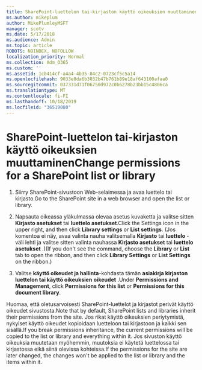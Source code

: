 ```yaml
---
title: SharePoint-luettelon tai-kirjaston käyttö oikeuksien muuttaminen
ms.author: mikeplum
author: MikePlumleyMSFT
manager: scotv
ms.date: 5/17/2018
ms.audience: Admin
ms.topic: article
ROBOTS: NOINDEX, NOFOLLOW
localization_priority: Normal
ms.collection: Adm_O365
ms.custom: ''
ms.assetid: 1cb414cf-a4a4-4b35-84c2-0723cf5c5a14
ms.openlocfilehash: 9033e8da6b3032b47b761b89e18af643100afaa0
ms.sourcegitcommit: 037331d71f06750d972c0b6278b23bb15c4806ca
ms.translationtype: MT
ms.contentlocale: fi-FI
ms.lasthandoff: 10/18/2019
ms.locfileid: "36519080"
---
```

# <a name="change-permissions-for-a-sharepoint-list-or-library"></a><span data-ttu-id="b42ae-102">SharePoint-luettelon tai-kirjaston käyttö oikeuksien muuttaminen</span><span class="sxs-lookup"><span data-stu-id="b42ae-102">Change permissions for a SharePoint list or library</span></span>

1. <span data-ttu-id="b42ae-103">Siirry SharePoint-sivustoon Web-selaimessa ja avaa luettelo tai kirjasto.</span><span class="sxs-lookup"><span data-stu-id="b42ae-103">Go to the SharePoint site in a web browser and open the list or library.</span></span>
    
2. <span data-ttu-id="b42ae-104">Napsauta oikeassa yläkulmassa olevaa asetus kuvaketta ja valitse sitten **Kirjasto asetukset** tai **luettelo asetukset**.</span><span class="sxs-lookup"><span data-stu-id="b42ae-104">Click the Settings icon in the upper right, and then click **Library settings** or **List settings**.</span></span> <span data-ttu-id="b42ae-105">(Jos komentoa ei näy, avaa valinta nauha valitsemalla **Kirjasto** tai **luettelo** -väli lehti ja valitse sitten valinta nauhassa **Kirjasto asetukset** tai **luettelo asetukset** .)</span><span class="sxs-lookup"><span data-stu-id="b42ae-105">(If you don't see the command, choose the **Library** or **List** tab to open the ribbon, and then click **Library Settings** or **List Settings** on the ribbon.)</span></span> 
    
3. <span data-ttu-id="b42ae-106">Valitse **käyttö oikeudet ja hallinta**-kohdasta tämän **asiakirja kirjaston luettelon tai käyttö oikeuksien** **oikeudet** .</span><span class="sxs-lookup"><span data-stu-id="b42ae-106">Under **Permissions and Management**, click **Permissions for this list** or **Permissions for this document library**.</span></span>
    
<span data-ttu-id="b42ae-107">Huomaa, että oletusarvoisesti SharePoint-luettelot ja kirjastot perivät käyttö oikeudet sivustosta.</span><span class="sxs-lookup"><span data-stu-id="b42ae-107">Note that by default, SharePoint lists and libraries inherit their permissions from the site.</span></span> <span data-ttu-id="b42ae-108">Jos rikat käyttö oikeuksien periytymistä, nykyiset käyttö oikeudet kopioidaan luetteloon tai kirjastoon ja kaikki sen sisällä.</span><span class="sxs-lookup"><span data-stu-id="b42ae-108">If you break permissions inheritance, the current permissions will be copied to the list or library and everything within it.</span></span> <span data-ttu-id="b42ae-109">Jos sivuston käyttö oikeuksia muutetaan myöhemmin, muutoksia ei käytetä luettelossa tai kirjastossa eikä siinä olevissa kohteissa.</span><span class="sxs-lookup"><span data-stu-id="b42ae-109">If the permissions for the site are later changed, the changes won't be applied to the list or library and the items within it.</span></span>
  

